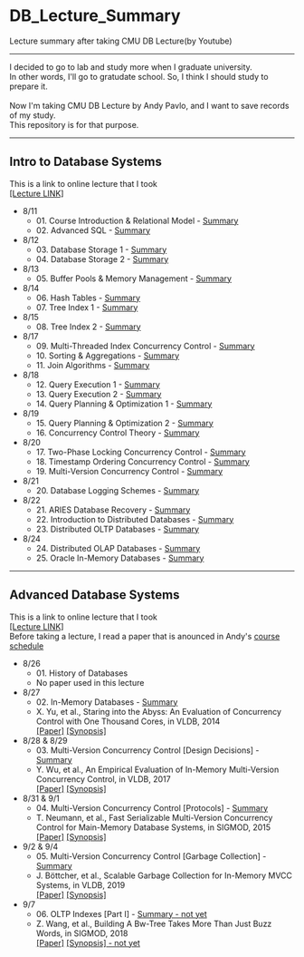 # DB_Lecture_Summary
Lecture summary after taking CMU DB Lecture(by Youtube)

***
I decided to go to lab and study more when I graduate university.<br>
In other words, I'll go to gratudate school. So, I think I should study to prepare it.<br><br>
Now I'm taking CMU DB Lecture by Andy Pavlo, and I want to save records of my study.<br>
This repository is for that purpose.<br>
***
## Intro to Database Systems
This is a link to online lecture that I took<br>
[[Lecture LINK]](https://www.youtube.com/watch?v=oeYBdghaIjc&list=PLSE8ODhjZXjbohkNBWQs_otTrBTrjyohi)

- 8/11<br>
  - 01\. Course Introduction & Relational Model - [Summary](https://github.com/pch6828/DB_Lecture_Summary/blob/master/Intro%20to%20Database%20Systems/01-Course_Introduction_%26_Relational_Model.pdf)
  - 02\. Advanced SQL - [Summary](https://github.com/pch6828/DB_Lecture_Summary/blob/master/Intro%20to%20Database%20Systems/02-Advanced_SQL.pdf)
- 8/12<br>
  - 03\. Database Storage 1 - [Summary](https://github.com/pch6828/DB_Lecture_Summary/blob/master/Intro%20to%20Database%20Systems/03-Database_Storage_1.pdf)
  - 04\. Database Storage 2 - [Summary](https://github.com/pch6828/DB_Lecture_Summary/blob/master/Intro%20to%20Database%20Systems/04-Database_Storage_2.pdf)
- 8/13<br>
  - 05\. Buffer Pools & Memory Management - [Summary](https://github.com/pch6828/DB_Lecture_Summary/blob/master/Intro%20to%20Database%20Systems/05-Buffer_Pools_%26_Memory_Management.pdf)
- 8/14<br>
  - 06\. Hash Tables - [Summary](https://github.com/pch6828/DB_Lecture_Summary/blob/master/Intro%20to%20Database%20Systems/06-Hash_Tables.pdf)
  - 07\. Tree Index 1 - [Summary](https://github.com/pch6828/DB_Lecture_Summary/blob/master/Intro%20to%20Database%20Systems/07-Tree_Indexes_1.pdf)
- 8/15<br>
  - 08\. Tree Index 2 - [Summary](https://github.com/pch6828/DB_Lecture_Summary/blob/master/Intro%20to%20Database%20Systems/08-Tree_Indexes_2.pdf)
- 8/17<br>
  - 09\. Multi-Threaded Index Concurrency Control - [Summary](https://github.com/pch6828/DB_Lecture_Summary/blob/master/Intro%20to%20Database%20Systems/09-Multi_Threaded_Index_Concurrency_Control.pdf)
  - 10\. Sorting & Aggregations - [Summary](https://github.com/pch6828/DB_Lecture_Summary/blob/master/Intro%20to%20Database%20Systems/10-Sorting_%26_Aggregations.pdf)
  - 11\. Join Algorithms - [Summary](https://github.com/pch6828/DB_Lecture_Summary/blob/master/Intro%20to%20Database%20Systems/11-Join_Algorithms.pdf)
- 8/18<br>
  - 12\. Query Execution 1 - [Summary](https://github.com/pch6828/DB_Lecture_Summary/blob/master/Intro%20to%20Database%20Systems/12-Query_Execution_1.pdf)
  - 13\. Query Execution 2 - [Summary](https://github.com/pch6828/DB_Lecture_Summary/blob/master/Intro%20to%20Database%20Systems/13-Query_Execution_2.pdf)
  - 14\. Query Planning & Optimization 1 - [Summary](https://github.com/pch6828/DB_Lecture_Summary/blob/master/Intro%20to%20Database%20Systems/14-Query_Planning_%26_Optimization_1.pdf)
- 8/19<br>
  - 15\. Query Planning & Optimization 2 - [Summary](https://github.com/pch6828/DB_Lecture_Summary/blob/master/Intro%20to%20Database%20Systems/15-Query_Planning_%26_Optimization_2.pdf)
  - 16\. Concurrency Control Theory - [Summary](https://github.com/pch6828/DB_Lecture_Summary/blob/master/Intro%20to%20Database%20Systems/16-Concurrency_Control_Theory.pdf)
- 8/20<br>
  - 17\. Two-Phase Locking Concurrency Control - [Summary](https://github.com/pch6828/DB_Lecture_Summary/blob/master/Intro%20to%20Database%20Systems/17-TwoPhase_Locking_Concurrency_Control.pdf)
  - 18\. Timestamp Ordering Concurrency Control - [Summary](https://github.com/pch6828/DB_Lecture_Summary/blob/master/Intro%20to%20Database%20Systems/18-Timestamp_Ordering_Concurrency_Control.pdf)
  - 19\. Multi-Version Concurrency Control - [Summary](https://github.com/pch6828/DB_Lecture_Summary/blob/master/Intro%20to%20Database%20Systems/19-MultiVersion_Concurrency_Control.pdf)
- 8/21<br>
  - 20\. Database Logging Schemes - [Summary](https://github.com/pch6828/DB_Lecture_Summary/blob/master/Intro%20to%20Database%20Systems/20-Database_Logging_Schemes.pdf)
- 8/22<br>
  - 21\. ARIES Database Recovery - [Summary](https://github.com/pch6828/DB_Lecture_Summary/blob/master/Intro%20to%20Database%20Systems/21-ARIES_Database_Recovery.pdf)
  - 22\. Introduction to Distributed Databases - [Summary](https://github.com/pch6828/DB_Lecture_Summary/blob/master/Intro%20to%20Database%20Systems/22-Introduction_to_Distributed_Databases.pdf)
  - 23\. Distributed OLTP Databases - [Summary](https://github.com/pch6828/DB_Lecture_Summary/blob/master/Intro%20to%20Database%20Systems/23-Distributed_OLTP_Databases.pdf)
- 8/24<br>
  - 24\. Distributed OLAP Databases - [Summary](https://github.com/pch6828/DB_Lecture_Summary/blob/master/Intro%20to%20Database%20Systems/24-Distributed_OLAP_Databases.pdf)
  - 25\. Oracle In-Memory Databases - [Summary](https://github.com/pch6828/DB_Lecture_Summary/blob/master/Intro%20to%20Database%20Systems/25-Oracle_In_Memory_Databases.pdf)
***
## Advanced Database Systems
This is a link to online lecture that I took<br>
[[Lecture LINK]](https://www.youtube.com/watch?v=SdW5RKUboKc&list=PLSE8ODhjZXjasmrEd2_Yi1deeE360zv5O)<br>
Before taking a lecture, I read a paper that is anounced in Andy's [course schedule](https://15721.courses.cs.cmu.edu/spring2020/schedule.html)

- 8/26<br>
  - 01\. History of Databases
  - No paper used in this lecture
- 8/27<br>
  - 02\. In-Memory Databases - [Summary](https://github.com/pch6828/DB_Lecture_Summary/blob/master/Advanced%20Database%20Systems/02-In%20Memory%20Databases/02-InMemory_Databases.pdf)
  - X. Yu, et al., Staring into the Abyss: An Evaluation of Concurrency Control with One Thousand Cores, in VLDB, 2014
  <br>[[Paper]](https://dl.acm.org/doi/10.14778/2735508.2735511)  [[Synopsis]](https://github.com/pch6828/DB_Lecture_Summary/blob/master/Advanced%20Database%20Systems/02-In%20Memory%20Databases/02-Paper_Synopsis.pdf)
- 8/28 & 8/29<br>
  - 03\. Multi-Version Concurrency Control [Design Decisions] - [Summary](https://github.com/pch6828/DB_Lecture_Summary/blob/master/Advanced%20Database%20Systems/03-MVCC%20Design%20Decisions/03-MultiVersion_Concurrency_Control_Design_Decisions.pdf)
  - Y. Wu, et al., An Empirical Evaluation of In-Memory Multi-Version Concurrency Control, in VLDB, 2017
  <br>[[Paper]](https://dl.acm.org/doi/10.14778/3067421.3067427)  [[Synopsis]](https://github.com/pch6828/DB_Lecture_Summary/blob/master/Advanced%20Database%20Systems/03-MVCC%20Design%20Decisions/03-Paper_Synopsis.pdf)
- 8/31 & 9/1<br>
  - 04\. Multi-Version Concurrency Control [Protocols] - [Summary](https://github.com/pch6828/DB_Lecture_Summary/blob/master/Advanced%20Database%20Systems/04-MVCC%20Protocols/04-MultiVersion_Concurrency_Control_Protocols.pdf)
  - T. Neumann, et al., Fast Serializable Multi-Version Concurrency Control for Main-Memory Database Systems, in SIGMOD, 2015 
  <br>[[Paper]](https://dl.acm.org/doi/10.1145/2723372.2749436)  [[Synopsis]](https://github.com/pch6828/DB_Lecture_Summary/blob/master/Advanced%20Database%20Systems/04-MVCC%20Protocols/04-Paper_Synopsis.pdf)
- 9/2 & 9/4<br>
  - 05\. Multi-Version Concurrency Control [Garbage Collection] - [Summary](https://github.com/pch6828/DB_Lecture_Summary/blob/master/Advanced%20Database%20Systems/05-MVCC%20Garbage%20Collection/05-MultiVersion_Concurrency_Control_Garbage_Collection.pdf) 
  - J. Böttcher, et al., Scalable Garbage Collection for In-Memory MVCC Systems, in VLDB, 2019
  <br>[[Paper]](https://dl.acm.org/doi/10.14778/3364324.3364328)  [[Synopsis]](https://github.com/pch6828/DB_Lecture_Summary/blob/master/Advanced%20Database%20Systems/05-MVCC%20Garbage%20Collection/05-Paper_Synopsis.pdf)
- 9/7<br>
  - 06\. OLTP Indexes [Part I] - [Summary - not yet]()
  - Z. Wang, et al., Building A Bw-Tree Takes More Than Just Buzz Words, in SIGMOD, 2018 
  <br>[[Paper]](https://dl.acm.org/doi/10.1145/3183713.3196895)  [[Synopsis] - not yet]()
